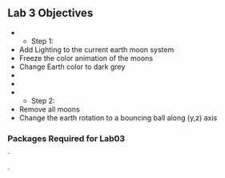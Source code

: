 ## Lab 3 Objectives
* * Step 1:
* Add Lighting to the current earth moon system
* Freeze the color animation of the moons
* Change Earth color to dark grey
* 
* 
* * Step 2:
* Remove all moons
* Change the earth rotation to a bouncing ball along (y,z) axis

### Packages Required for Lab03

`
<script src="js/three.js"></script>
<script src="js/OrbitControls.js"> </script>
`